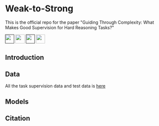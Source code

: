 # Weak-to-Strong
This is the official repo for the paper "Guiding Through Complexity: What Makes Good Supervision for Hard Reasoning Tasks?"

<a target="_blank" href="">
<img style="height:22pt" src="https://img.shields.io/badge/-Paper-red?style=flat&logo=arxiv"></a>

<a target="_blank" href="https://github.com/hexuan21/Weak-to-Strong">
<img style="height:22pt" src="https://img.shields.io/badge/-Code-green?style=flat&logo=github"></a>

<a target="_blank" href="">
<img style="height:22pt" src="https://img.shields.io/badge/-🌐%20Website-blue?style=flat"></a>

<a target="_blank" href="https://huggingface.co/datasets/hexuan21/weak-to-strong">
<img style="height:22pt" src="https://img.shields.io/badge/-🤗%20Dataset-red?style=flat"></a>

<br>

## Introduction

## Data
All the task supervision data and test data is [here](https://huggingface.co/datasets/hexuan21/weak-to-strong/tree/main)

## Models

## Citation
